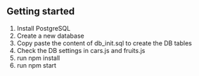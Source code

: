 ## Getting started
1) Install PostgreSQL
2) Create a new database
3) Copy paste the content of db_init.sql to create the DB tables
4) Check the DB settings in cars.js and fruits.js
5) run npm install
6) run npm start